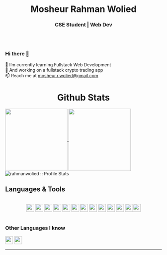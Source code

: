 <h1 align="center">Mosheur Rahman Wolied</h1>
<h3 align="center">CSE Student | Web Dev</h3>
<br />
<br />

### Hi there 👋

🌱 I’m currently learning Fullstack Web Development <br>
🔭 And working on a fullstack crypto trading app <br>
📫 Reach me at mosheur.r.wolied@gmail.com <br>


<h1 align="center">Github Stats</h1>
<a href="https://github.com/anuraghazra/github-readme-stats">
  <img height=200 align="center" src="https://github-readme-stats.vercel.app/api?username=rahmanwolied&theme=dark" />
</a>
<a href="https://github.com/anuraghazra/convoychat">
  <img height=200 align="center" src="https://github-readme-stats.vercel.app/api/top-langs?username=rahmanwolied&layout=compact&langs_count=8&card_width=320&theme=dark" />
</a>

<img alt="rahmanwolied :: Profile Stats" src="https://github-readme-stats.vercel.app/api?username=rahmanwolied&theme=dark&amp;show_icons=true&amp;count_private=true&amp;hide_border=true" />


<h2>Languages & Tools</h2>

<br>
<div align="center">
<img src="https://img.shields.io/badge/HTML5-E34F26?style=for-the-badge&logo=html5&logoColor=white" height="25"/> <img src="https://img.shields.io/badge/CSS3-1572B6?style=for-the-badge&logo=css3&logoColor=white" height="25"/> <img src="https://img.shields.io/badge/javascript-F7DF1E.svg?&style=for-the-badge&logo=javascript&logoColor=white" height="25"/> <img src="https://img.shields.io/badge/React-20232A?style=for-the-badge&logo=react&logoColor=61DAFB" height="25"/> <img src="https://img.shields.io/badge/React_Router-CA4245?style=for-the-badge&logo=react-router&logoColor=white" height="25"/>  <img src="https://img.shields.io/badge/Bootstrap-563D7C?style=for-the-badge&logo=bootstrap&logoColor=white" height="25"/> <img src="https://img.shields.io/badge/Tailwind_CSS-38B2AC?style=for-the-badge&logo=tailwind-css&logoColor=white" height="25"/> <img src="https://img.shields.io/badge/Netlify-00C7B7?style=for-the-badge&logo=netlify&logoColor=white" height="25"/> <img src="https://img.shields.io/badge/Heroku-430098?style=for-the-badge&logo=heroku&logoColor=white" height="25"/> <img src="https://img.shields.io/badge/firebase-FFCA28.svg?&style=for-the-badge&logo=firebase&logoColor=white" height="25"/> <img src="https://img.shields.io/badge/Node.js-43853D?style=for-the-badge&logo=node.js&logoColor=white" height="25"/> <img src="https://img.shields.io/badge/-MongoDB-4DB33D?style=flat&logo=mongodb&logoColor=FFFFFF" height="25"/><img src="https://img.shields.io/badge/-MySQL-F29111?style=flat&logo=mysql&logoColor=FFFFFF" height="25"/>
</div>
<br/>

### Other Languages I know

<img src="https://img.shields.io/badge/-Python-F29145?style=flat&logo=python&logoColor=FFFFFF" height="25"/> <img src="https://img.shields.io/badge/-C%20&%20C++-659ad2?style=flat&logo=c%2B%2B&logoColor=ffffff" height="25"/>

---

<br/> <br/>

<br>
<br />
